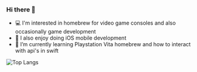 ### Hi there 👋
* :computer: I'm interested in homebrew for video game consoles and also occasionally game development
* :iphone: I also enjoy doing iOS mobile development
* 🌱 I’m currently learning Playstation Vita homebrew and how to interact with api's in swift

<!--
**Mesiow/Mesiow** is a ✨ _special_ ✨ repository because its `README.md` (this file) appears on your GitHub profile.

Here are some ideas to get you started:

- 🔭 I’m currently working on ...
- 🌱 I’m currently learning ...
- 👯 I’m looking to collaborate on ...
- 🤔 I’m looking for help with ...
- 💬 Ask me about ...
- 📫 How to reach me: ...
- 😄 Pronouns: ...
- ⚡ Fun fact: ...
-->
![Top Langs](https://github-readme-stats.vercel.app/api/top-langs/?username=Mesiow&layout=compact&bg_color=152238&text_color=EFE1CA)
